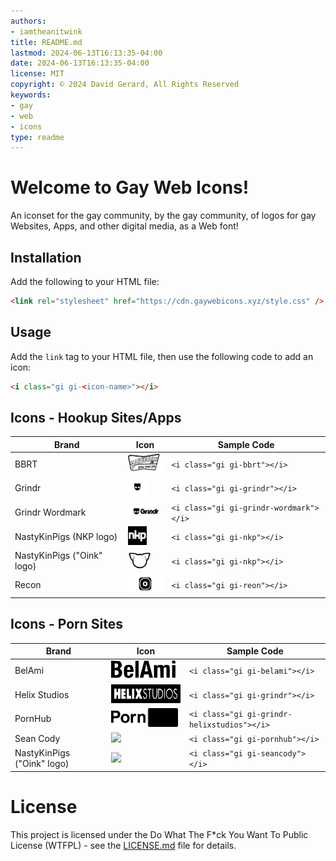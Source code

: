 ```yaml
---
authors:
- iamtheanitwink
title: README.md
lastmod: 2024-06-13T16:13:35-04:00
date: 2024-06-13T16:13:35-04:00
license: MIT
copyright: © 2024 David Gerard, All Rights Reserved
keywords:
- gay
- web
- icons
type: readme
---
```

<style src="https://cdn.gaywebicons.xyz/style.css"></style>

# Welcome to Gay Web Icons!

An iconset for the gay community, by the gay community, of logos for gay Websites, Apps, and other digital media, as a Web font!

## Installation

Add the following to your HTML file:

```html
<link rel="stylesheet" href="https://cdn.gaywebicons.xyz/style.css" />
```

## Usage

Add the `link` tag to your HTML file, then use the following code to add an icon:

```html
<i class="gi gi-<icon-name>"></i>
```

## Icons - Hookup Sites/Apps


| Brand                      | Icon                                                                    | Sample Code                                    |
| ---------------------------- | ------------------------------------------------------------------------- | ------------------------------------------------ |
| BBRT                       | <img src="./source-svg/hookup-sites/bbrt.svg" height="30" /><i class="gi gi-bbrt"></i>                                                                        | ```<i class="gi gi-bbrt"></i>```               |
| Grindr                     | <img src="./source-svg/hookup-sites/grindr.svg" height="30" />          | ```<i class="gi gi-grindr"></i>```                |
| Grindr Wordmark            | <img src="./source-svg/hookup-sites/grindr-wordmark.svg" height="30" /> | ```<i class="gi gi-grindr-wordmark"></i>``` |
| NastyKinPigs (NKP logo)    | <img src="./source-svg/hookup-sites/nkp.svg" height="30" />                         | ```<i class="gi gi-nkp"></i>```                |
| NastyKinPigs ("Oink" logo) | <img src="./source-svg/hookup-sites/oink.svg" height="30" />            | ```<i class="gi gi-nkp"></i>```                |
| Recon                      | <img src="./source-svg/hookup-sites/recon.svg" height="30" />           | ```<i class="gi gi-reon"></i>```               |

## Icons - Porn Sites


| Brand                      | Icon                                                                    | Sample Code                                    |
| ---------------------------- | ------------------------------------------------------------------------- | ------------------------------------------------ |
| BelAmi                       | <img src="./source-svg/porn/belami.svg" height="30" />                                                                        | ```<i class="gi gi-belami"></i>```               |
| Helix Studios                     | <img src="./source-svg/porn/helixstudios.svg" height="30" />          | ```<i class="gi gi-grindr"></i>```                |
| PornHub            | <img src="./source-svg/porn/pornhub.svg" height="30" /> | ```<i class="gi gi-grindr-helixstudios"></i>``` |
| Sean Cody    | <img src="./source-svg/porn/seancody.svg" height="30"  />                         | ```<i class="gi gi-pornhub"></i>```                |
| NastyKinPigs ("Oink" logo) | <img src="./source-svg/porn/oink.svg" height="30" />            | ```<i class="gi gi-seancody"></i>```                |

# License

This project is licensed under the Do What The F*ck You Want To Public License (WTFPL) - see the [LICENSE.md](LICENSE.md) file for details.
